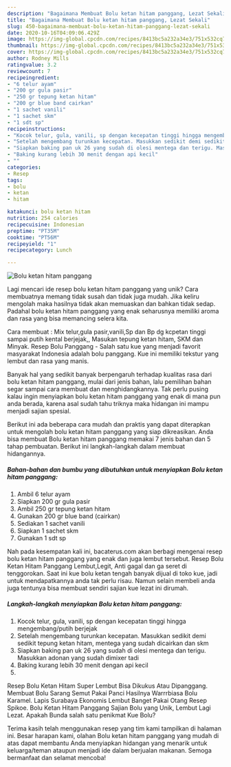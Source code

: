 ```yaml
---
description: "Bagaimana Membuat Bolu ketan hitam panggang, Lezat Sekali"
title: "Bagaimana Membuat Bolu ketan hitam panggang, Lezat Sekali"
slug: 450-bagaimana-membuat-bolu-ketan-hitam-panggang-lezat-sekali
date: 2020-10-16T04:09:06.429Z
image: https://img-global.cpcdn.com/recipes/8413bc5a232a34e3/751x532cq70/bolu-ketan-hitam-panggang-foto-resep-utama.jpg
thumbnail: https://img-global.cpcdn.com/recipes/8413bc5a232a34e3/751x532cq70/bolu-ketan-hitam-panggang-foto-resep-utama.jpg
cover: https://img-global.cpcdn.com/recipes/8413bc5a232a34e3/751x532cq70/bolu-ketan-hitam-panggang-foto-resep-utama.jpg
author: Rodney Mills
ratingvalue: 3.2
reviewcount: 7
recipeingredient:
- "6 telur ayam"
- "200 gr gula pasir"
- "250 gr tepung ketan hitam"
- "200 gr blue band cairkan"
- "1 sachet vanili"
- "1 sachet skm"
- "1 sdt sp"
recipeinstructions:
- "Kocok telur, gula, vanili, sp dengan kecepatan tinggi hingga mengembang/putih berjejak"
- "Setelah mengembang turunkan kecepatan. Masukkan sedikit demi sedikit tepung ketan hitam, mentega yang sudah dicairkan dan skm"
- "Siapkan baking pan uk 26 yang sudah di olesi mentega dan terigu. Masukkan adonan yang sudah dimixer tadi"
- "Baking kurang lebih 30 menit dengan api kecil"
- ""
categories:
- Resep
tags:
- bolu
- ketan
- hitam

katakunci: bolu ketan hitam 
nutrition: 254 calories
recipecuisine: Indonesian
preptime: "PT35M"
cooktime: "PT56M"
recipeyield: "1"
recipecategory: Lunch

---
```



![Bolu ketan hitam panggang](https://img-global.cpcdn.com/recipes/8413bc5a232a34e3/751x532cq70/bolu-ketan-hitam-panggang-foto-resep-utama.jpg)

Lagi mencari ide resep bolu ketan hitam panggang yang unik? Cara membuatnya memang tidak susah dan tidak juga mudah. Jika keliru mengolah maka hasilnya tidak akan memuaskan dan bahkan tidak sedap. Padahal bolu ketan hitam panggang yang enak seharusnya memiliki aroma dan rasa yang bisa memancing selera kita.

Cara membuat : Mix telur,gula pasir,vanili,Sp dan Bp dg kcpetan tinggi sampai putih kental berjejak,, Masukan tepung ketan hitam, SKM dan Minyak. Resep Bolu Panggang - Salah satu kue yang menjadi favorit masyarakat Indonesia adalah bolu panggang. Kue ini memiliki tekstur yang lembut dan rasa yang manis.

Banyak hal yang sedikit banyak berpengaruh terhadap kualitas rasa dari bolu ketan hitam panggang, mulai dari jenis bahan, lalu pemilihan bahan segar sampai cara membuat dan menghidangkannya. Tak perlu pusing kalau ingin menyiapkan bolu ketan hitam panggang yang enak di mana pun anda berada, karena asal sudah tahu triknya maka hidangan ini mampu menjadi sajian spesial.


Berikut ini ada beberapa cara mudah dan praktis yang dapat diterapkan untuk mengolah bolu ketan hitam panggang yang siap dikreasikan. Anda bisa membuat Bolu ketan hitam panggang memakai 7 jenis bahan dan 5 tahap pembuatan. Berikut ini langkah-langkah dalam membuat hidangannya.

<!--inarticleads1-->

##### Bahan-bahan dan bumbu yang dibutuhkan untuk menyiapkan Bolu ketan hitam panggang:

1. Ambil 6 telur ayam
1. Siapkan 200 gr gula pasir
1. Ambil 250 gr tepung ketan hitam
1. Gunakan 200 gr blue band (cairkan)
1. Sediakan 1 sachet vanili
1. Siapkan 1 sachet skm
1. Gunakan 1 sdt sp


Nah pada kesempatan kali ini, bacaterus.com akan berbagi mengenai resep bolu ketan hitam panggang yang enak dan juga lembut tersebut. Resep Bolu Ketan Hitam Panggang Lembut,Legit, Anti gagal dan ga seret di tenggorokan. Saat ini kue bolu ketan tengah banyak dijual di toko kue, jadi untuk mendapatkannya anda tak perlu risau. Namun selain membeli anda juga tentunya bisa membuat sendiri sajian kue lezat ini dirumah. 

<!--inarticleads2-->

##### Langkah-langkah menyiapkan Bolu ketan hitam panggang:

1. Kocok telur, gula, vanili, sp dengan kecepatan tinggi hingga mengembang/putih berjejak
1. Setelah mengembang turunkan kecepatan. Masukkan sedikit demi sedikit tepung ketan hitam, mentega yang sudah dicairkan dan skm
1. Siapkan baking pan uk 26 yang sudah di olesi mentega dan terigu. Masukkan adonan yang sudah dimixer tadi
1. Baking kurang lebih 30 menit dengan api kecil
1. 


Resep Bolu Ketan Hitam Super Lembut Bisa Dikukus Atau Dipanggang. Membuat Bolu Sarang Semut Pakai Panci Hasilnya Warrrbiasa Bolu Karamel. Lapis Surabaya Ekonomis Lembut Banget Pakai Otang Resep Spikoe. Bolu Ketan Hitam Panggang Sajian Bolu yang Unik, Lembut Lagi Lezat. Apakah Bunda salah satu penikmat Kue Bolu? 

Terima kasih telah menggunakan resep yang tim kami tampilkan di halaman ini. Besar harapan kami, olahan Bolu ketan hitam panggang yang mudah di atas dapat membantu Anda menyiapkan hidangan yang menarik untuk keluarga/teman ataupun menjadi ide dalam berjualan makanan. Semoga bermanfaat dan selamat mencoba!

